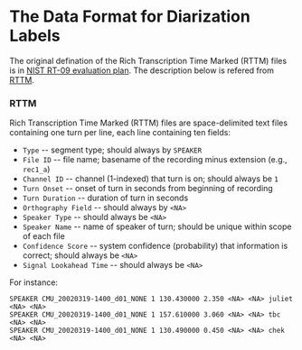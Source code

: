 # The Data Format for Diarization Labels

The original defination of the Rich Transcription Time Marked (RTTM) files is in  [NIST RT-09 evaluation plan](https://web.archive.org/web/20100606041157if_/http://www.itl.nist.gov/iad/mig/tests/rt/2009/docs/rt09-meeting-eval-plan-v2.pdf). The description below is refered from [RTTM](https://github.com/nryant/dscore#rttm).

### RTTM

Rich Transcription Time Marked (RTTM) files are space-delimited text files containing one turn per line, each line containing ten fields:

- `Type` -- segment type; should always by `SPEAKER`
- `File ID` -- file name; basename of the recording minus extension (e.g., `rec1_a`)
- `Channel ID` -- channel (1-indexed) that turn is on; should always be `1`
- `Turn Onset` -- onset of turn in seconds from beginning of recording
- `Turn Duration` -- duration of turn in seconds
- `Orthography Field` -- should always by `<NA>`
- `Speaker Type` -- should always be `<NA>`
- `Speaker Name` -- name of speaker of turn; should be unique within scope of each file
- `Confidence Score` -- system confidence (probability) that information is correct; should always be `<NA>`
- `Signal Lookahead Time` -- should always be `<NA>`

For instance:

```
SPEAKER CMU_20020319-1400_d01_NONE 1 130.430000 2.350 <NA> <NA> juliet <NA> <NA>
SPEAKER CMU_20020319-1400_d01_NONE 1 157.610000 3.060 <NA> <NA> tbc <NA> <NA>
SPEAKER CMU_20020319-1400_d01_NONE 1 130.490000 0.450 <NA> <NA> chek <NA> <NA>
```

